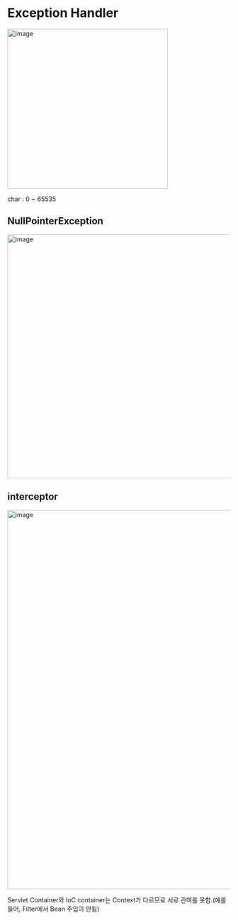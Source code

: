# Exception Handler

<img width="362" alt="image" src="https://github.com/Subak-Uncle/Subak-Uncle/assets/115992753/71fccd93-98f2-4bf6-8c33-6c2eb6d24446">

char : 0 ~ 65535



## NullPointerException

<img width="551" alt="image" src="https://github.com/Subak-Uncle/Subak-Uncle/assets/115992753/78d3c015-8ed1-4296-9b27-f4886da6d6a8">



## interceptor

<img width="857" alt="image" src="https://github.com/Subak-Uncle/Subak-Uncle/assets/115992753/f1feb608-2baf-4c5d-b73f-857e3a5d5f6c">

Servlet Container와 IoC container는 Context가 다르므로 서로 관여를 못함.(예를 들어, Filter에서 Bean 주입이 안됨)

